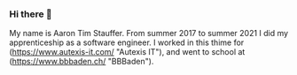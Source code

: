 ### Hi there 👋

My name is Aaron Tim Stauffer. From summer 2017 to summer 2021 I did my apprenticeship as a software engineer.
I worked in this thime for (https://www.autexis-it.com/ "Autexis IT"), and went to school at (https://www.bbbaden.ch/ "BBBaden").

<!--
**staufferat/staufferat** is a ✨ _special_ ✨ repository because its `README.md` (this file) appears on your GitHub profile.

Here are some ideas to get you started:

- 🔭 I’m currently working on ...
- 🌱 I’m currently learning ...
- 👯 I’m looking to collaborate on ...
- 🤔 I’m looking for help with ...
- 💬 Ask me about ...
- 📫 How to reach me: ...
- 😄 Pronouns: ...
- ⚡ Fun fact: ...
-->
